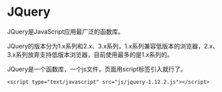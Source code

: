 # JQuery

JQuery是JavaScript应用最广泛的函数库。

JQuery的版本分为1.x系列和2.x、3.x系列，1.x系列兼容低版本的浏览器，2.x、3.x系列放弃支持低版本浏览器，目前使用最多的是1.x系列的。

JQuery是一个函数库，一个js文件，页面用script标签引入就行了。

```
<script type="text/javascript" src="js/jquery-1.12.2.js"></script>
```



